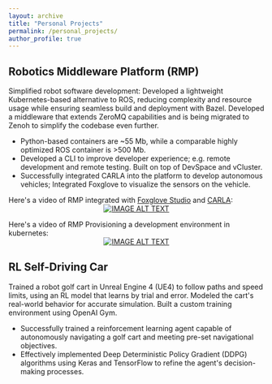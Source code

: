 ```yaml
---
layout: archive
title: "Personal Projects"
permalink: /personal_projects/
author_profile: true
---
```


## Robotics Middleware Platform (RMP)

Simplified robot software development: Developed a lightweight Kubernetes-based alternative to ROS, reducing complexity and resource usage while ensuring seamless build and deployment with Bazel. Developed a middleware that extends ZeroMQ capabilities and is being migrated to Zenoh to simplify the codebase even further.

- Python-based containers are ~55 Mb, while a comparable highly optimized ROS container is >500 Mb.
- Developed a CLI to improve developer experience; e.g. remote development and remote testing. Built on top of DevSpace and vCluster.
- Successfully integrated CARLA into the platform to develop autonomous vehicles; Integrated Foxglove to visualize the sensors on the vehicle.

Here's a video of RMP integrated with [Foxglove Studio](https://foxglove.dev/studio) and [CARLA](https://carla.org/):
<span style="display:block;text-align:center">[![IMAGE ALT TEXT](http://img.youtube.com/vi/5gEk5Uad6nI/0.jpg)](http://www.youtube.com/watch?v=5gEk5Uad6nI "RMP Integration with Foxglove and Carla") </span>

Here's a video of RMP Provisioning a development environment in kubernetes:
<span style="display:block;text-align:center">[![IMAGE ALT TEXT](http://img.youtube.com/vi/MJMfHNUb9Og/0.jpg)](http://www.youtube.com/watch?v=MJMfHNUb9Og "RMP Provisioning a Development Environment") </span>

## RL Self-Driving Car

Trained a robot golf cart in Unreal Engine 4 (UE4) to follow paths and speed limits, using an RL model that learns by trial and error. Modeled the cart's real-world behavior for accurate simulation. Built a custom training environment using OpenAI Gym.

- Successfully trained a reinforcement learning agent capable of autonomously navigating a golf cart and meeting pre-set navigational objectives.
- Effectively implemented Deep Deterministic Policy Gradient (DDPG) algorithms using Keras and TensorFlow to refine the agent's decision-making processes.

